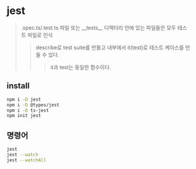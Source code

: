 # jest

> .spec.ts/.test.ts 파일 또는 \_\_tests\_\_ 디렉터리 안에 있는 파일들은 모두 테스트 파일로 인식
>
> > describe로 test suite를 만들고 내부에서 it(test)로 테스트 케이스를 만들 수 있다.
> >
> > > it과 test는 동일한 함수이다.

## install

```sh
npm i -D jest
npm i -D @types/jest
npm i -D ts-jest
npm init jest
```

## 명령어

```sh
jest
jest --watch
jest --watchAll
```
